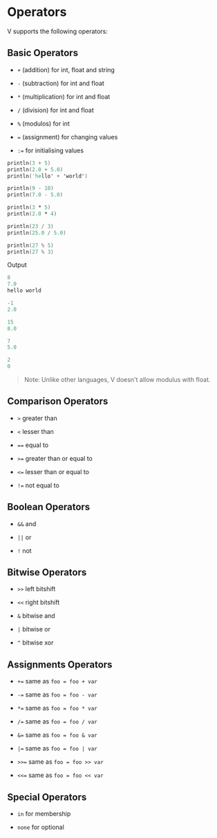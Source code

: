# Operators

V supports the following operators:

## Basic Operators

- `+` (addition) for int, float and string

- `-` (subtraction) for int and float

- `*` (multiplication) for int and float

- `/` (division) for int and float

- `%` (modulos) for int

- `=` (assignment) for changing values

- `:=` for initialising values

```v
println(3 + 5)
println(2.0 + 5.0)
println('hello' + 'world')

println(9 - 10)
println(7.0 - 5.0)

println(3 * 5)
println(2.0 * 4)

println(23 / 3)
println(25.0 / 5.0)

println(27 % 5)
println(27 % 3)
```

Output

```v
8
7.0
hello world

-1
2.0

15
8.0

7
5.0

2
0
```

> Note: Unlike other languages, V doesn't allow modulus with float.

## Comparison Operators

- `>` greater than

- `<` lesser than

- `==` equal to

- `>=` greater than or equal to

- `<=` lesser than or equal to

- `!=` not equal to

## Boolean Operators

- `&&` and

- `||` or

- `!` not

## Bitwise Operators

- `>>` left bitshift

- `<<` right bitshift

- `&` bitwise and

- `|` bitwise or

- `^` bitwise xor

## Assignments Operators

- `+=` same as `foo = foo + var`

- `-=` same as `foo = foo - var`

- `*=` same as `foo = foo * var`

- `/=` same as `foo = foo / var`

- `&=` same as `foo = foo & var`

- `|=` same as `foo = foo | var`

- `>>=` same as `foo = foo >> var`

- `<<=` same as `foo = foo << var`

## Special Operators

- `in` for membership

- `none` for optional
